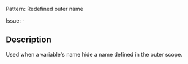 Pattern: Redefined outer name

Issue: -

## Description

Used when a variable's name hide a name defined in the outer scope.